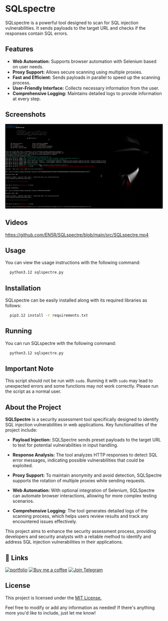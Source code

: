 # SQLspectre

SQLspectre is a powerful tool designed to scan for SQL injection vulnerabilities. It sends payloads to the target URL and checks if the responses contain SQL errors.


## Features

- **Web Automation:** Supports browser automation with Selenium based on user needs.
- **Proxy Support:** Allows secure scanning using multiple proxies.
- **Fast and Efficient:** Sends payloads in parallel to speed up the scanning process.
- **User-Friendly Interface:** Collects necessary information from the user.
- **Comprehensive Logging:** Maintains detailed logs to provide information at every step.


## Screenshots

![App Screenshot](https://raw.githubusercontent.com/EN5R/SQLspectre/refs/heads/main/src/SQLspectre.png)


## Videos
[https://github.com/EN5R/SQLspectre/blob/main/src/SQLspectre.mp4
](https://github-production-user-asset-6210df.s3.amazonaws.com/104204586/371546228-28189f01-459f-4a8e-a896-a1197f0ef68e.mp4?X-Amz-Algorithm=AWS4-HMAC-SHA256&X-Amz-Credential=AKIAVCODYLSA53PQK4ZA%2F20240927%2Fus-east-1%2Fs3%2Faws4_request&X-Amz-Date=20240927T131619Z&X-Amz-Expires=300&X-Amz-Signature=d87b76de1fe2ea9570382ed3783cc37c5d19bcd76c2509ebf952e3728139d7b1&X-Amz-SignedHeaders=host)


## Usage

You can view the usage instructions with the following command:

```bash
  python3.12 sqlspectre.py
```


## Installation

SQLspectre can be easily installed along with its required libraries as follows:

```bash
  pip3.12 install -r requirements.txt
```
    
## Running

You can run SQLspectre with the following command:

```bash
  python3.12 sqlspectre.py
```

## Important Note

This script should not be run with `sudo`. Running it with `sudo` may lead to unexpected errors and some functions may not work correctly. Please run the script as a normal user.

## About the Project

**SQLSpectre** is a security assessment tool specifically designed to identify SQL injection vulnerabilities in web applications. Key functionalities of the project include:

- **Payload Injection:** SQLSpectre sends preset payloads to the target URL to test for potential vulnerabilities in input handling.

- **Response Analysis:** The tool analyzes HTTP responses to detect SQL error messages, indicating possible vulnerabilities that could be exploited.

- **Proxy Support:** To maintain anonymity and avoid detection, SQLSpectre supports the rotation of multiple proxies while sending requests.

- **Web Automation:** With optional integration of Selenium, SQLSpectre can automate browser interactions, allowing for more complex testing scenarios.

- **Comprehensive Logging:** The tool generates detailed logs of the scanning process, which helps users review results and track any encountered issues effectively.

This project aims to enhance the security assessment process, providing developers and security analysts with a reliable method to identify and address SQL injection vulnerabilities in their applications.


## 🔗 Links
[![portfolio](https://img.shields.io/badge/my_portfolio-000?style=for-the-badge&logo=ko-fi&logoColor=white)](https://github.com/EN5R/)
[![Buy me a coffee](https://img.shields.io/badge/Buy%20me%20a%20coffee-FFDD00?style=for-the-badge&logo=buymeacoffee&logoColor=000000)](https://www.buymeacoffee.com/EN5R)
[![Join Telegram](https://img.shields.io/badge/Join%20Telegram-0088cc?style=for-the-badge&logo=telegram&logoColor=white)](https://t.me/+K3G9CJmZfShmOGI0)

## License

This project is licensed under the [MIT License.](https://raw.githubusercontent.com/EN5R/SQLspectre/refs/heads/main/LICENSE)

Feel free to modify or add any information as needed! If there's anything more you'd like to include, just let me know!
